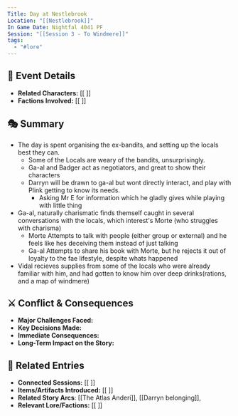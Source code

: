 ```yaml
---
Title: Day at Nestlebrook
Location: "[[Nestlebrook]]"
In Game Date: Nightfal 4041 PF
Session: "[[Session 3 - To Windmere]]"
tags:
  - "#lore"
---
```


## 📆 Event Details
- **Related Characters:** [[ ]]  
- **Factions Involved:** [[ ]]  

## 🎭 Summary
- The day is spent organising the ex-bandits, and setting up the locals best they can.
	- Some of the Locals are weary of the bandits, unsurprisingly.
	- Ga-al and Badger act as negotiators, and great to show their characters
	- Darryn will be drawn to ga-al but wont directly interact, and play with Plink getting to know its needs.
		- Asking Mr E for information which he gladly gives while playing with little thing
- Ga-al, naturally charismatic finds themself caught in several conversations with the locals, which interest's Morte (who struggles with charisma)
	- Morte Attempts to talk with people (either group or external) and he feels like hes deceiving them instead of just talking
	- Ga-al Attempts to share his book with Morte, but he rejects it out of loyalty to the fae lifestyle, despite whats happened
- Vidal recieves supplies from some of the locals who were already familiar with him, and had gotten to know him over deep drinks(rations, and a map of windmere)


## ⚔️ Conflict & Consequences
- **Major Challenges Faced:**  
- **Key Decisions Made:**  
- **Immediate Consequences:**  
- **Long-Term Impact on the Story:**  

## 🔗 Related Entries
- **Connected Sessions:** [[ ]]  
- **Items/Artifacts Introduced:** [[ ]]  
- **Related Story Arcs**: [[The Atlas Anderi]], [[Darryn belonging]], 
- **Relevant Lore/Factions:** [[ ]]  
